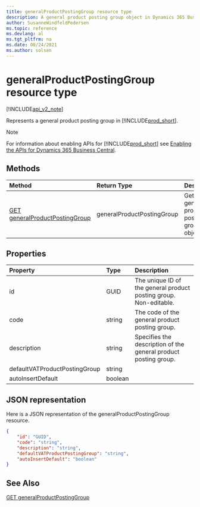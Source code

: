 ```yaml
---
title: generalProductPostingGroup resource type
description: A general product posting group object in Dynamics 365 Business Central.
author: SusanneWindfeldPedersen
ms.topic: reference
ms.devlang: al
ms.tgt_pltfrm: na
ms.date: 08/24/2021
ms.author: solsen
---
```


# generalProductPostingGroup resource type

[!INCLUDE[api_v2_note](../../../includes/api_v2_note.md)]

<!-- START>DO_NOT_EDIT -->
<!-- IMPORTANT:Do not edit any of the content between here and the END>DO_NOT_EDIT. -->
Represents a general product posting group in [!INCLUDE[prod_short](../../../includes/prod_short.md)].

> [!NOTE]
> For information about enabling APIs for [!INCLUDE[prod_short](../../../includes/prod_short.md)] see [Enabling the APIs for Dynamics 365 Business Central](../enabling-apis-for-dynamics-nav.md).

## Methods

| Method | Return Type|Description |
|:--------------------|:-----------|:-------------------------|
|[GET generalProductPostingGroup](../api/dynamics_generalproductpostinggroup_get.md)|generalProductPostingGroup|Gets a general product posting group object.|



## Properties

| Property           | Type   |Description     |
|:-------------------|:-------|:---------------|
|id|GUID|The unique ID of the general product posting group. Non-editable.|
|code|string|The code of the general product posting group.|
|description|string|Specifies the description of the general product posting group.|
|defaultVATProductPostingGroup|string||
|autoInsertDefault|boolean||

## JSON representation

Here is a JSON representation of the generalProductPostingGroup resource.


```json
{
    "id": "GUID",
    "code": "string",
    "description": "string",
    "defaultVATProductPostingGroup": "string",
    "autoInsertDefault": "boolean"
}
```
<!-- IMPORTANT: END>DO_NOT_EDIT -->

## See Also
[GET generalProductPostingGroup](../api/dynamics_generalproductpostinggroup_get.md)

